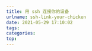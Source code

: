 ```yaml
---
title: 用 ssh 连接你的设备
urlname: ssh-link-your-chicken
date: 2021-05-29 17:10:02
tags:
categories:
top:
---
```

